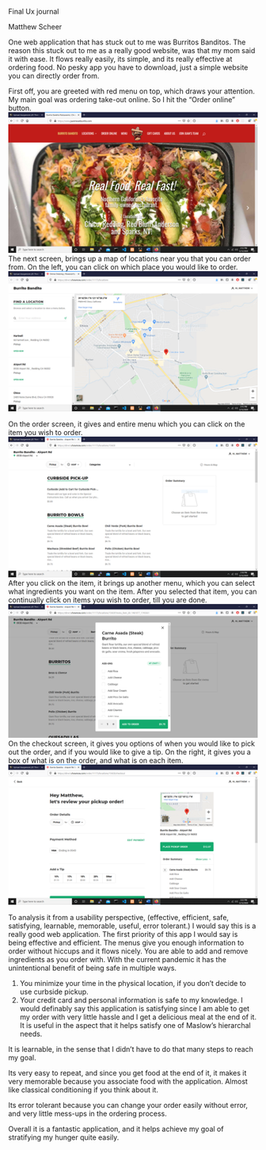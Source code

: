 Final Ux journal 

Matthew Scheer


One web application that has stuck out to me was Burritos Banditos. 
The reason this stuck out to me as a really good website, was that my mom said it with ease. 
It flows really easily, its simple, and its really effective at ordering food.
No pesky app you have to download, just a simple website you can directly order from.


First off, you are greeted with red menu on top, which draws your attention. 
My main goal was ordering take-out online. So I hit the “Order online” button. 
![alt text](https://raw.githubusercontent.com/UsabilityEngineering/uxportfolio-Mscheer75/master/assets/burito1.PNG)
The next screen, brings up a map of locations near you that you can order from. 
On the left, you can click on which place you would like to order. 
![alt text](https://raw.githubusercontent.com/UsabilityEngineering/uxportfolio-Mscheer75/master/assets/burito2.PNG)

On the order screen, it gives and entire menu which you can click on the item you wish to order. 
![alt text](https://raw.githubusercontent.com/UsabilityEngineering/uxportfolio-Mscheer75/master/assets/burito3.PNG)
After you click on the item, it brings up another menu, which you can select what ingredients you want on the item.
After you selected that item, you can continually click on items you wish to order, till you are done.
![alt text](https://raw.githubusercontent.com/UsabilityEngineering/uxportfolio-Mscheer75/master/assets/burito4.PNG)
On the checkout screen, it gives you options of when you would like to pick out the order, and if you would like to give a tip.
On the right, it gives you a box of what is on the order, and what is on each item.
![alt text](https://raw.githubusercontent.com/UsabilityEngineering/uxportfolio-Mscheer75/master/assets/burito5.PNG)


To analysis it from a usability perspective, (effective, efficient, safe, satisfying, learnable, memorable, useful, error tolerant.) I would say this is a really good web application. 
The first priority of this app I would say is being effective and efficient. The menus give you enough information to order without hiccups and it flows nicely. You are able to add and remove ingredients as you order with.
With the current pandemic it has the unintentional benefit of being safe in multiple ways. 
1.	You minimize your time in the physical location, if you don’t decide to use curbside pickup.
2.	Your credit card and personal information is safe to my knowledge. 
I would definably say this application is satisfying since I am able to get my order with very little hassle and I get a delicious meal at the end of it. It is useful in the aspect that it helps satisfy one of Maslow’s hierarchal needs. 

It is learnable, in the sense that I didn’t have to do that many steps to reach my goal.

 Its very easy to repeat, and since you get food at the end of it, it makes it very memorable because you associate food with the application.  Almost like classical conditioning if you think about it.

Its error tolerant because you can change your order easily without error, and very little mess-ups in the ordering process. 

Overall it is a fantastic application, and it helps achieve my goal of stratifying my hunger quite easily. 
